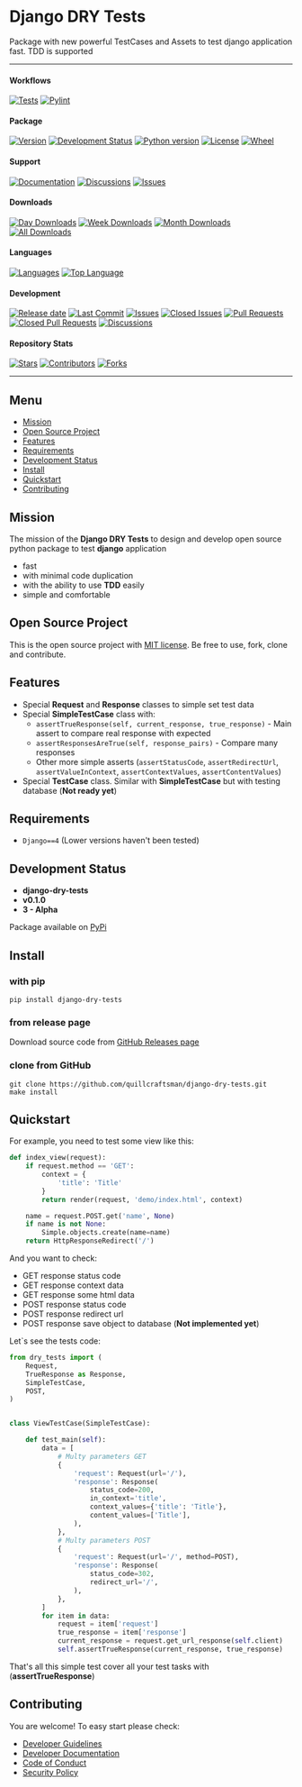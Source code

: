# Django DRY Tests

Package with new powerful TestCases and Assets to test django application fast. TDD is supported

<hr>

#### Workflows
[![Tests](https://github.com/quillcraftsman/django-dry-tests/actions/workflows/run-tests.yml/badge.svg?branch=main)](https://github.com/quillcraftsman/django-dry-tests/actions/workflows/run-tests.yml)
[![Pylint](https://github.com/quillcraftsman/django-dry-tests/actions/workflows/lint.yml/badge.svg?branch=main)](https://github.com/quillcraftsman/django-dry-tests/actions/workflows/lint.yml)

#### Package
[![Version](https://img.shields.io/pypi/v/django-dry-tests.svg)](https://pypi.python.org/pypi/django-dry-tests/)
[![Development Status](https://img.shields.io/pypi/status/django-dry-tests.svg)](https://pypi.python.org/pypi/django-dry-tests)
[![Python version](https://img.shields.io/pypi/pyversions/django-dry-tests.svg)](https://pypi.python.org/pypi/django-dry-tests/)
[![License](https://img.shields.io/pypi/l/django-dry-tests)](https://github.com/quillcraftsman/django-dry-tests/blob/main/LICENSE)
[![Wheel](https://img.shields.io/pypi/wheel/django-dry-tests.svg)](https://pypi.python.org/pypi/django-dry-tests/)

#### Support
[![Documentation](https://readthedocs.org/projects/django-dry-tests/badge/?version=latest)](http://django-dry-tests.readthedocs.io/en/latest/?badge=latest)
[![Discussions](https://img.shields.io/badge/discussions-ff0068.svg)](https://github.com/quillcraftsman/django-dry-tests/discussions/)
[![Issues](https://img.shields.io/badge/issues-11AE13.svg)](https://github.com/quillcraftsman/django-dry-tests/issues/)

#### Downloads
[![Day Downloads](https://img.shields.io/pypi/dd/django-dry-tests)](https://pepy.tech/project/django-dry-tests)
[![Week Downloads](https://img.shields.io/pypi/dw/django-dry-tests)](https://pepy.tech/project/django-dry-tests)
[![Month Downloads](https://img.shields.io/pypi/dm/django-dry-tests)](https://pepy.tech/project/django-dry-tests)
[![All Downloads](https://img.shields.io/pepy/dt/django-dry-tests)](https://pepy.tech/project/django-dry-tests)

#### Languages
[![Languages](https://img.shields.io/github/languages/count/quillcraftsman/django-dry-tests)](https://github.com/quillcraftsman/django-dry-tests/)
[![Top Language](https://img.shields.io/github/languages/top/quillcraftsman/django-dry-tests)](https://github.com/quillcraftsman/django-dry-tests/)

#### Development
[![Release date](https://img.shields.io/github/release-date/quillcraftsman/django-dry-tests
)](https://github.com/quillcraftsman/django-dry-tests/releases)
[![Last Commit](https://img.shields.io/github/last-commit/quillcraftsman/django-dry-tests/main
)](https://github.com/quillcraftsman/django-dry-tests/)
[![Issues](https://img.shields.io/github/issues/quillcraftsman/django-dry-tests
)](https://github.com/quillcraftsman/django-dry-tests/issues/)
[![Closed Issues](https://img.shields.io/github/issues-closed/quillcraftsman/django-dry-tests
)](https://github.com/quillcraftsman/django-dry-tests/issues/)
[![Pull Requests](https://img.shields.io/github/issues-pr/quillcraftsman/django-dry-tests
)](https://github.com/quillcraftsman/django-dry-tests/pulls)
[![Closed Pull Requests](https://img.shields.io/github/issues-pr-closed-raw/quillcraftsman/django-dry-tests
)](https://github.com/quillcraftsman/django-dry-tests/pulls)
[![Discussions](https://img.shields.io/github/discussions/quillcraftsman/django-dry-tests
)](https://github.com/quillcraftsman/django-dry-tests/discussions/)

#### Repository Stats
[![Stars](https://img.shields.io/github/stars/quillcraftsman/django-dry-tests
)](https://github.com/quillcraftsman/django-dry-tests/)
[![Contributors](https://img.shields.io/github/contributors/quillcraftsman/django-dry-tests
)](https://github.com/quillcraftsman/django-dry-tests/graphs/contributors)
[![Forks](https://img.shields.io/github/forks/quillcraftsman/django-dry-tests
)](https://github.com/quillcraftsman/django-dry-tests/)

<hr>

## Menu

- [Mission](#mission)
- [Open Source Project](#open-source-project)
- [Features](#features)
- [Requirements](#requirements)
- [Development Status](#development-status)
- [Install](#install)
- [Quickstart](#quickstart)
- [Contributing](#contributing)

## Mission

The mission of the **Django DRY Tests** to design and develop open source python package to test **django**
application
- fast
- with minimal code duplication
- with the ability to use **TDD** easily 
- simple and comfortable

## Open Source Project

This is the open source project with [MIT license](LICENSE). 
Be free to use, fork, clone and contribute.

## Features

- Special **Request** and **Response** classes to simple set test data
- Special **SimpleTestCase** class with:
    - `assertTrueResponse(self, current_response, true_response)` - Main assert to compare real response with expected
    - `assertResponsesAreTrue(self, response_pairs)` - Compare many responses
    - Other more simple asserts (`assertStatusCode`, `assertRedirectUrl`, `assertValueInContext`, 
          `assertContextValues`, `assertContentValues`)
- Special **TestCase** class. Similar with **SimpleTestCase** but with testing database (**Not ready yet**)

## Requirements

- `Django==4` (Lower versions haven't been tested)

## Development Status

- **django-dry-tests**
- **v0.1.0**
- **3 - Alpha**

Package available on [PyPi](https://pypi.org/project/django-dry-tests/)

## Install

### with pip

```commandline
pip install django-dry-tests
```

### from release page

Download source code from [GitHub Releases page](https://github.com/quillcraftsman/django-dry-tests/releases)

### clone from GitHub

```commandline
git clone https://github.com/quillcraftsman/django-dry-tests.git
make install
```

## Quickstart

For example, you need to test some view like this:

```python
def index_view(request):
    if request.method == 'GET':
        context = {
            'title': 'Title'
        }
        return render(request, 'demo/index.html', context)

    name = request.POST.get('name', None)
    if name is not None:
        Simple.objects.create(name=name)
    return HttpResponseRedirect('/')
```

And you want to check:
- GET response status code
- GET response context data
- GET response some html data
- POST response status code
- POST response redirect url
- POST response save object to database (**Not implemented yet**)

Let`s see the tests code:
```python
from dry_tests import (
    Request,
    TrueResponse as Response,
    SimpleTestCase,
    POST,
)


class ViewTestCase(SimpleTestCase):

    def test_main(self):
        data = [
            # Multy parameters GET
            {
                'request': Request(url='/'),
                'response': Response(
                    status_code=200,
                    in_context='title',
                    context_values={'title': 'Title'},
                    content_values=['Title'],
                ),
            },
            # Multy parameters POST
            {
                'request': Request(url='/', method=POST),
                'response': Response(
                    status_code=302,
                    redirect_url='/',
                ),
            },
        ]
        for item in data:
            request = item['request']
            true_response = item['response']
            current_response = request.get_url_response(self.client)
            self.assertTrueResponse(current_response, true_response)
```

That's all this simple test cover all your test tasks with (**assertTrueResponse**)

## Contributing

You are welcome! To easy start please check:
- [Developer Guidelines](CONTRIBUTING.md)
- [Developer Documentation](DEVELOPER_DOCUMENTATION.md)
- [Code of Conduct](CODE_OF_CONDUCT.md)
- [Security Policy](SECURITY.md)

